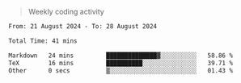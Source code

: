 > Weekly coding activity
<!--START_SECTION:waka-->

```txt
From: 21 August 2024 - To: 28 August 2024

Total Time: 41 mins

Markdown   24 mins         ██████████████▓░░░░░░░░░░   58.86 %
TeX        16 mins         ██████████░░░░░░░░░░░░░░░   39.71 %
Other      0 secs          ▒░░░░░░░░░░░░░░░░░░░░░░░░   01.43 %
```

<!--END_SECTION:waka-->

